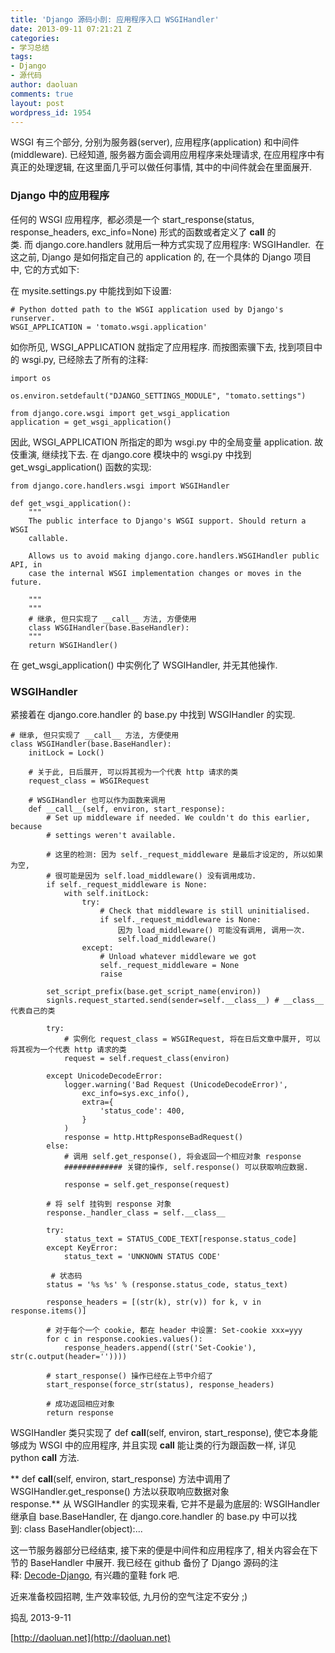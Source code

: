 ```yaml
---
title: 'Django 源码小剖: 应用程序入口 WSGIHandler'
date: 2013-09-11 07:21:21 Z
categories:
- 学习总结
tags:
- Django
- 源代码
author: daoluan
comments: true
layout: post
wordpress_id: 1954
---
```


WSGI 有三个部分, 分别为服务器(server), 应用程序(application) 和中间件(middleware). 已经知道, 服务器方面会调用应用程序来处理请求, 在应用程序中有真正的处理逻辑, 在这里面几乎可以做任何事情, 其中的中间件就会在里面展开.


### Django 中的应用程序


任何的 WSGI 应用程序,  都必须是一个 start_response(status, response_headers, exc_info=None) 形式的函数或者定义了 __call__ 的类. 而 django.core.handlers 就用后一种方式实现了应用程序: WSGIHandler.  在这之前, Django 是如何指定自己的 application 的, 在一个具体的 Django 项目中, 它的方式如下:

在 mysite.settings.py 中能找到如下设置:

    
    # Python dotted path to the WSGI application used by Django's runserver.
    WSGI_APPLICATION = 'tomato.wsgi.application'


如你所见, WSGI_APPLICATION 就指定了应用程序. 而按图索骥下去, 找到项目中的 wsgi.py, 已经除去了所有的注释:

    
    import os
    
    os.environ.setdefault("DJANGO_SETTINGS_MODULE", "tomato.settings")
    
    from django.core.wsgi import get_wsgi_application
    application = get_wsgi_application()


因此, WSGI_APPLICATION 所指定的即为 wsgi.py 中的全局变量 application. 故伎重演, 继续找下去. 在 django.core 模块中的 wsgi.py 中找到 get_wsgi_application() 函数的实现:

    
    from django.core.handlers.wsgi import WSGIHandler
    
    def get_wsgi_application():
        """
        The public interface to Django's WSGI support. Should return a WSGI
        callable.
    
        Allows us to avoid making django.core.handlers.WSGIHandler public API, in
        case the internal WSGI implementation changes or moves in the future.
    
        """
        """
        # 继承, 但只实现了 __call__ 方法, 方便使用
        class WSGIHandler(base.BaseHandler):
        """
        return WSGIHandler()


在 get_wsgi_application() 中实例化了 WSGIHandler, 并无其他操作.


### WSGIHandler


紧接着在 django.core.handler 的 base.py 中找到 WSGIHandler 的实现.

    
    # 继承, 但只实现了 __call__ 方法, 方便使用
    class WSGIHandler(base.BaseHandler):
        initLock = Lock()
    
        # 关于此, 日后展开, 可以将其视为一个代表 http 请求的类
        request_class = WSGIRequest
    
        # WSGIHandler 也可以作为函数来调用
        def __call__(self, environ, start_response):
            # Set up middleware if needed. We couldn't do this earlier, because
            # settings weren't available.
    
            # 这里的检测: 因为 self._request_middleware 是最后才设定的, 所以如果为空,
            # 很可能是因为 self.load_middleware() 没有调用成功.
            if self._request_middleware is None:
                with self.initLock:
                    try:
                        # Check that middleware is still uninitialised.
                        if self._request_middleware is None:
                            因为 load_middleware() 可能没有调用, 调用一次.
                            self.load_middleware()
                    except:
                        # Unload whatever middleware we got
                        self._request_middleware = None
                        raise
    
            set_script_prefix(base.get_script_name(environ))
            signls.request_started.send(sender=self.__class__) # __class__ 代表自己的类
    
            try:
                # 实例化 request_class = WSGIRequest, 将在日后文章中展开, 可以将其视为一个代表 http 请求的类
                request = self.request_class(environ)
    
            except UnicodeDecodeError:
                logger.warning('Bad Request (UnicodeDecodeError)',
                    exc_info=sys.exc_info(),
                    extra={
                        'status_code': 400,
                    }
                )
                response = http.HttpResponseBadRequest()
            else:
                # 调用 self.get_response(), 将会返回一个相应对象 response
                ############# 关键的操作, self.response() 可以获取响应数据.          
                response = self.get_response(request)
    
            # 将 self 挂钩到 response 对象
            response._handler_class = self.__class__
    
            try:
                status_text = STATUS_CODE_TEXT[response.status_code]
            except KeyError:
                status_text = 'UNKNOWN STATUS CODE'
    
             # 状态码
            status = '%s %s' % (response.status_code, status_text)
    
            response_headers = [(str(k), str(v)) for k, v in response.items()]
    
            # 对于每个一个 cookie, 都在 header 中设置: Set-cookie xxx=yyy
            for c in response.cookies.values():
                response_headers.append((str('Set-Cookie'), str(c.output(header=''))))
    
            # start_response() 操作已经在上节中介绍了
            start_response(force_str(status), response_headers)
    
            # 成功返回相应对象
            return response


WSGIHandler 类只实现了 def __call__(self, environ, start_response), 使它本身能够成为 WSGI 中的应用程序, 并且实现 __call__ 能让类的行为跟函数一样, 详见 python __call__ 方法.

** def __call__(self, environ, start_response) 方法中调用了 WSGIHandler.get_response() 方法以获取响应数据对象 response.** 从 WSGIHandler 的实现来看, 它并不是最为底层的: WSGIHandler 继承自 base.BaseHandler, 在 django.core.handler 的 base.py 中可以找到: class BaseHandler(object):...

这一节服务器部分已经结束, 接下来的便是中间件和应用程序了, 相关内容会在下节的 BaseHandler 中展开. 我已经在 github 备份了 Django 源码的注释: [Decode-Django](https://github.com/daoluan/Decode-Django), 有兴趣的童鞋 fork 吧.

近来准备校园招聘, 生产效率较低, 九月份的空气注定不安分 ;)

捣乱 2013-9-11

[http://daoluan.net](http://daoluan.net)
